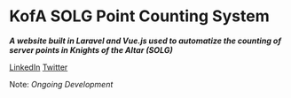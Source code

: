 # KofA SOLG Point Counting System
_**A website built in Laravel and Vue.js used to automatize the counting of server points in Knights of the Altar (SOLG)**_

[LinkedIn](https://www.linkedin.com/in/jenpatrickconcon/) [Twitter](https://twitter.com/jenpatrickcn)

Note: *Ongoing Development*
